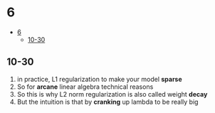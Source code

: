 # 6

- [6](#6)
  - [10-30](#10-30)

## 10-30

1. in practice, L1 regularization to make your model **sparse**
2. So for **arcane** linear algebra technical reasons
3. So this is why L2 norm regularization is also called weight **decay**
4. But the intuition is that by **cranking** up lambda to be really big
